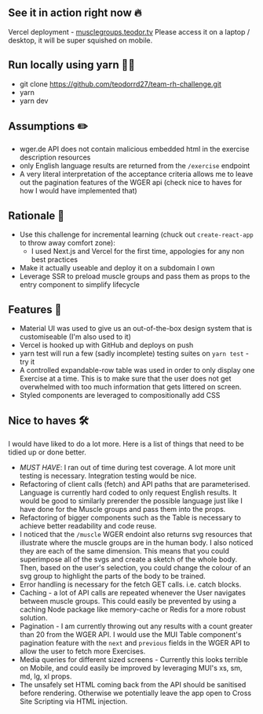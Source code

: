 ## See it in action right now 🔥
Vercel deployment - [musclegroups.teodor.tv](https://musclegroups.teodor.tv)
Please access it on a laptop / desktop, it will be super squished on mobile.

## Run locally using yarn 🧑‍💻
- git clone https://github.com/teodorrd27/team-rh-challenge.git
- yarn
- yarn dev

## Assumptions ✏️
- wger.de API does not contain malicious embedded html in the exercise description resources
- only English language results are returned from the `/exercise` endpoint
- A very literal interpretation of the acceptance criteria allows me to leave out the pagination features of the WGER api (check nice to haves for how I would have implemented that)

## Rationale 🧠
- Use this challenge for incremental learning (chuck out `create-react-app` to throw away comfort zone):
  - I used Next.js and Vercel for the first time, appologies for any non best practices
- Make it actually useable and deploy it on a subdomain I own
- Leverage SSR to preload muscle groups and pass them as props to the entry component to simplify lifecycle

## Features 💫
- Material UI was used to give us an out-of-the-box design system that is customiseable (I'm also used to it)
- Vercel is hooked up with GitHub and deploys on push
- yarn test will run a few (sadly incomplete) testing suites on `yarn test` - try it
- A controlled expandable-row table was used in order to only display one Exercise at a time. This is to make sure that the user does not get overwhelmed with too much information that gets littered on screen.
- Styled components are leveraged to compositionally add CSS

## Nice to haves 🛠
I would have liked to do a lot more. Here is a list of things that need to be tidied up or done better.
- *MUST HAVE*: I ran out of time during test coverage. A lot more unit testing is necessary. Integration testing would be nice.
- Refactoring of client calls (fetch) and API paths that are parameterised. Language is currently hard coded to only request English results. It would be good to similarly prerender the possible language just like I have done for the Muscle groups and pass them into the props.
- Refactoring of bigger components such as the Table is necessary to achieve better readability and code reuse.
- I noticed that the `/muscle` WGER endoint also returns svg resources that illustrate where the muscle groups are in the human body. I also noticed they are each of the same dimension. This means that you could superimpose all of the svgs and create a sketch of the whole body. Then, based on the user's selection, you could change the colour of an svg group to highlight the parts of the body to be trained.
- Error handling is necessary for the fetch GET calls. i.e. catch blocks.
- Caching - a lot of API calls are repeated whenever the User navigates between muscle groups. This could easily be prevented by using a caching Node package like memory-cache or Redis for a more robust solution.
- Pagination - I am currently throwing out any results with a count greater than 20 from the WGER API. I would use the MUI Table component's pagination feature with the `next` and `previous` fields in the WGER API to allow the user to fetch more Exercises.
- Media queries for different sized screens - Currently this looks terrible on Mobile, and could easily be improved by leveraging MUI's xs, sm, md, lg, xl props.
- The unsafely set HTML coming back from the API should be sanitised before rendering. Otherwise we potentially leave the app open to Cross Site Scripting via HTML injection.

